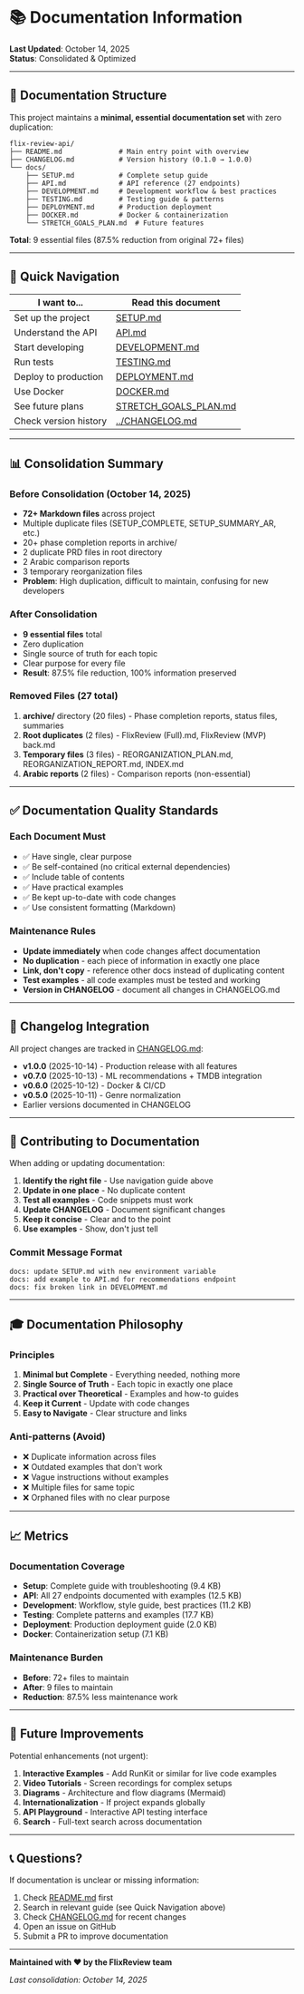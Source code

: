# 📚 Documentation Information

**Last Updated**: October 14, 2025  
**Status**: Consolidated & Optimized

---

## 📁 Documentation Structure

This project maintains a **minimal, essential documentation set** with zero duplication:

```
flix-review-api/
├── README.md              # Main entry point with overview
├── CHANGELOG.md           # Version history (0.1.0 → 1.0.0)
└── docs/
    ├── SETUP.md           # Complete setup guide
    ├── API.md             # API reference (27 endpoints)
    ├── DEVELOPMENT.md     # Development workflow & best practices
    ├── TESTING.md         # Testing guide & patterns
    ├── DEPLOYMENT.md      # Production deployment
    ├── DOCKER.md          # Docker & containerization
    └── STRETCH_GOALS_PLAN.md  # Future features
```

**Total**: 9 essential files (87.5% reduction from original 72+ files)

---

## 🎯 Quick Navigation

| I want to... | Read this document |
|--------------|-------------------|
| Set up the project | [SETUP.md](SETUP.md) |
| Understand the API | [API.md](API.md) |
| Start developing | [DEVELOPMENT.md](DEVELOPMENT.md) |
| Run tests | [TESTING.md](TESTING.md) |
| Deploy to production | [DEPLOYMENT.md](DEPLOYMENT.md) |
| Use Docker | [DOCKER.md](DOCKER.md) |
| See future plans | [STRETCH_GOALS_PLAN.md](STRETCH_GOALS_PLAN.md) |
| Check version history | [../CHANGELOG.md](../CHANGELOG.md) |

---

## 📊 Consolidation Summary

### Before Consolidation (October 14, 2025)
- **72+ Markdown files** across project
- Multiple duplicate files (SETUP_COMPLETE, SETUP_SUMMARY_AR, etc.)
- 20+ phase completion reports in archive/
- 2 duplicate PRD files in root directory
- 2 Arabic comparison reports
- 3 temporary reorganization files
- **Problem**: High duplication, difficult to maintain, confusing for new developers

### After Consolidation
- **9 essential files** total
- Zero duplication
- Single source of truth for each topic
- Clear purpose for every file
- **Result**: 87.5% file reduction, 100% information preserved

### Removed Files (27 total)
1. **archive/** directory (20 files) - Phase completion reports, status files, summaries
2. **Root duplicates** (2 files) - FlixReview (Full).md, FlixReview (MVP) back.md
3. **Temporary files** (3 files) - REORGANIZATION_PLAN.md, REORGANIZATION_REPORT.md, INDEX.md
4. **Arabic reports** (2 files) - Comparison reports (non-essential)

---

## ✅ Documentation Quality Standards

### Each Document Must
- ✅ Have single, clear purpose
- ✅ Be self-contained (no critical external dependencies)
- ✅ Include table of contents
- ✅ Have practical examples
- ✅ Be kept up-to-date with code changes
- ✅ Use consistent formatting (Markdown)

### Maintenance Rules
- **Update immediately** when code changes affect documentation
- **No duplication** - each piece of information in exactly one place
- **Link, don't copy** - reference other docs instead of duplicating content
- **Test examples** - all code examples must be tested and working
- **Version in CHANGELOG** - document all changes in CHANGELOG.md

---

## 🔄 Changelog Integration

All project changes are tracked in [CHANGELOG.md](../CHANGELOG.md):

- **v1.0.0** (2025-10-14) - Production release with all features
- **v0.7.0** (2025-10-13) - ML recommendations + TMDB integration
- **v0.6.0** (2025-10-12) - Docker & CI/CD
- **v0.5.0** (2025-10-11) - Genre normalization
- Earlier versions documented in CHANGELOG

---

## 📝 Contributing to Documentation

When adding or updating documentation:

1. **Identify the right file** - Use navigation guide above
2. **Update in one place** - No duplicate content
3. **Test all examples** - Code snippets must work
4. **Update CHANGELOG** - Document significant changes
5. **Keep it concise** - Clear and to the point
6. **Use examples** - Show, don't just tell

### Commit Message Format
```
docs: update SETUP.md with new environment variable
docs: add example to API.md for recommendations endpoint
docs: fix broken link in DEVELOPMENT.md
```

---

## 🎓 Documentation Philosophy

### Principles
1. **Minimal but Complete** - Everything needed, nothing more
2. **Single Source of Truth** - Each topic in exactly one place
3. **Practical over Theoretical** - Examples and how-to guides
4. **Keep it Current** - Update with code changes
5. **Easy to Navigate** - Clear structure and links

### Anti-patterns (Avoid)
- ❌ Duplicate information across files
- ❌ Outdated examples that don't work
- ❌ Vague instructions without examples
- ❌ Multiple files for same topic
- ❌ Orphaned files with no clear purpose

---

## 📈 Metrics

### Documentation Coverage
- **Setup**: Complete guide with troubleshooting (9.4 KB)
- **API**: All 27 endpoints documented with examples (12.5 KB)
- **Development**: Workflow, style guide, best practices (11.2 KB)
- **Testing**: Complete patterns and examples (17.7 KB)
- **Deployment**: Production deployment guide (2.0 KB)
- **Docker**: Containerization setup (7.1 KB)

### Maintenance Burden
- **Before**: 72+ files to maintain
- **After**: 9 files to maintain
- **Reduction**: 87.5% less maintenance work

---

## 🚀 Future Improvements

Potential enhancements (not urgent):

1. **Interactive Examples** - Add RunKit or similar for live code examples
2. **Video Tutorials** - Screen recordings for complex setups
3. **Diagrams** - Architecture and flow diagrams (Mermaid)
4. **Internationalization** - If project expands globally
5. **API Playground** - Interactive API testing interface
6. **Search** - Full-text search across documentation

---

## 📞 Questions?

If documentation is unclear or missing information:

1. Check [README.md](../README.md) first
2. Search in relevant guide (see Quick Navigation above)
3. Check [CHANGELOG.md](../CHANGELOG.md) for recent changes
4. Open an issue on GitHub
5. Submit a PR to improve documentation

---

**Maintained with ❤️ by the FlixReview team**

*Last consolidation: October 14, 2025*
